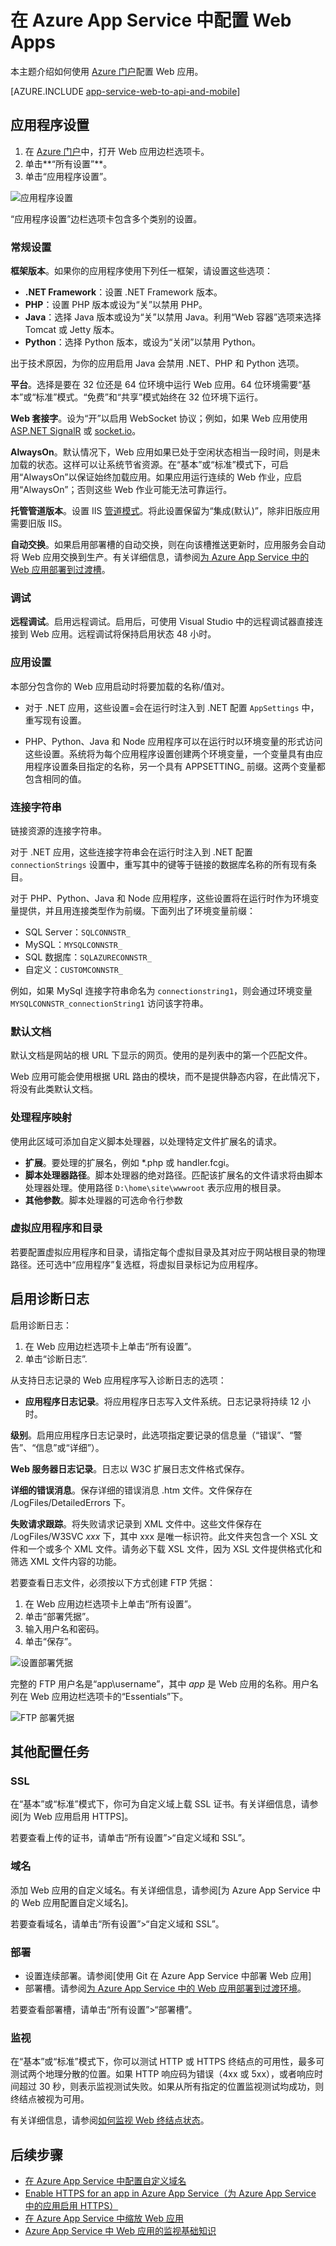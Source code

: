 <properties 
	pageTitle="在 Azure App Service 中配置 Web Apps" 
	description="如何在 Azure App Service 中配置 Web 应用" 
	services="app-service\web" 
	documentationCenter="" 
	authors="rmcmurray" 
	manager="wpickett" 
	editor=""/>

<tags
	ms.service="app-service"
	ms.date="08/11/2016"
	wacn.date="09/26/2016"/>

# 在 Azure App Service 中配置 Web Apps #

本主题介绍如何使用 [Azure 门户]配置 Web 应用。

[AZURE.INCLUDE [app-service-web-to-api-and-mobile](../../includes/app-service-web-to-api-and-mobile.md)]

## 应用程序设置

1. 在 [Azure 门户]中，打开 Web 应用边栏选项卡。
2. 单击**“所有设置”**。
3. 单击“应用程序设置”。

![应用程序设置][configure01]

“应用程序设置”边栏选项卡包含多个类别的设置。

### 常规设置

**框架版本**。如果你的应用程序使用下列任一框架，请设置这些选项：

- **.NET Framework**：设置 .NET Framework 版本。
- **PHP**：设置 PHP 版本或设为“关”以禁用 PHP。
- **Java**：选择 Java 版本或设为“关”以禁用 Java。利用“Web 容器”选项来选择 Tomcat 或 Jetty 版本。
- **Python**：选择 Python 版本，或设为“关闭”以禁用 Python。

出于技术原因，为你的应用启用 Java 会禁用 .NET、PHP 和 Python 选项。

<a name="platform"></a>
**平台**。选择是要在 32 位还是 64 位环境中运行 Web 应用。64 位环境需要“基本”或“标准”模式。“免费”和“共享”模式始终在 32 位环境下运行。

**Web 套接字**。设为“开”以启用 WebSocket 协议；例如，如果 Web 应用使用 [ASP.NET SignalR] 或 [socket.io]。

<a name="alwayson"></a>
**AlwaysOn**。默认情况下，Web 应用如果已处于空闲状态相当一段时间，则是未加载的状态。这样可以让系统节省资源。在“基本”或“标准”模式下，可启用“AlwaysOn”以保证始终加载应用。如果应用运行连续的 Web 作业，应启用“AlwaysOn”；否则这些 Web 作业可能无法可靠运行。

**托管管道版本**。设置 IIS [管道模式]。将此设置保留为“集成(默认)”，除非旧版应用需要旧版 IIS。

**自动交换**。如果启用部署槽的自动交换，则在向该槽推送更新时，应用服务会自动将 Web 应用交换到生产。有关详细信息，请参阅[为 Azure App Service 中的 Web 应用部署到过渡槽](web-sites-staged-publishing.md)。

### 调试

**远程调试**。启用远程调试。启用后，可使用 Visual Studio 中的远程调试器直接连接到 Web 应用。远程调试将保持启用状态 48 小时。

### 应用设置

本部分包含你的 Web 应用启动时将要加载的名称/值对。

- 对于 .NET 应用，这些设置=会在运行时注入到 .NET 配置 `AppSettings` 中，重写现有设置。

- PHP、Python、Java 和 Node 应用程序可以在运行时以环境变量的形式访问这些设置。系统将为每个应用程序设置创建两个环境变量，一个变量具有由应用程序设置条目指定的名称，另一个具有 APPSETTING\_ 前缀。这两个变量都包含相同的值。

### 连接字符串

链接资源的连接字符串。

对于 .NET 应用，这些连接字符串会在运行时注入到 .NET 配置 `connectionStrings` 设置中，重写其中的键等于链接的数据库名称的所有现有条目。

对于 PHP、Python、Java 和 Node 应用程序，这些设置将在运行时作为环境变量提供，并且用连接类型作为前缀。下面列出了环境变量前缀：

- SQL Server：`SQLCONNSTR_`
- MySQL：`MYSQLCONNSTR_`
- SQL 数据库：`SQLAZURECONNSTR_`
- 自定义：`CUSTOMCONNSTR_`

例如，如果 MySql 连接字符串命名为 `connectionstring1`，则会通过环境变量 `MYSQLCONNSTR_connectionString1` 访问该字符串。

### 默认文档

默认文档是网站的根 URL 下显示的网页。使用的是列表中的第一个匹配文件。

Web 应用可能会使用根据 URL 路由的模块，而不是提供静态内容，在此情况下，将没有此类默认文档。

### 处理程序映射

使用此区域可添加自定义脚本处理器，以处理特定文件扩展名的请求。

- **扩展**。要处理的扩展名，例如 \*.php 或 handler.fcgi。
- **脚本处理器路径**。脚本处理器的绝对路径。匹配该扩展名的文件请求将由脚本处理器处理。使用路径 `D:\home\site\wwwroot` 表示应用的根目录。
- **其他参数**。脚本处理器的可选命令行参数


### 虚拟应用程序和目录 
 
若要配置虚拟应用程序和目录，请指定每个虚拟目录及其对应于网站根目录的物理路径。还可选中“应用程序”复选框，将虚拟目录标记为应用程序。


## 启用诊断日志

启用诊断日志：

1. 在 Web 应用边栏选项卡上单击“所有设置”。
2. 单击“诊断日志”.

从支持日志记录的 Web 应用程序写入诊断日志的选项：

- **应用程序日志记录**。将应用程序日志写入文件系统。日志记录将持续 12 小时。

**级别**。启用应用程序日志记录时，此选项指定要记录的信息量（“错误”、“警告”、“信息”或“详细”）。

**Web 服务器日志记录**。日志以 W3C 扩展日志文件格式保存。

**详细的错误消息**。保存详细的错误消息 .htm 文件。文件保存在 /LogFiles/DetailedErrors 下。

**失败请求跟踪**。将失败请求记录到 XML 文件中。这些文件保存在 /LogFiles/W3SVC *xxx* 下，其中 xxx 是唯一标识符。此文件夹包含一个 XSL 文件和一个或多个 XML 文件。请务必下载 XSL 文件，因为 XSL 文件提供格式化和筛选 XML 文件内容的功能。

若要查看日志文件，必须按以下方式创建 FTP 凭据：

1. 在 Web 应用边栏选项卡上单击“所有设置”。
2. 单击“部署凭据”。
3. 输入用户名和密码。
4. 单击“保存”。

![设置部署凭据][configure03]

完整的 FTP 用户名是“app\\username”，其中 *app* 是 Web 应用的名称。用户名列在 Web 应用边栏选项卡的“Essentials”下。

![FTP 部署凭据][configure02]

## 其他配置任务

### SSL 

在“基本”或“标准”模式下，你可为自定义域上载 SSL 证书。有关详细信息，请参阅[为 Web 应用启用 HTTPS]。

若要查看上传的证书，请单击“所有设置”>“自定义域和 SSL”。

### 域名

添加 Web 应用的自定义域名。有关详细信息，请参阅[为 Azure App Service 中的 Web 应用配置自定义域名]。

若要查看域名，请单击“所有设置”>“自定义域和 SSL”。

### 部署

- 设置连续部署。请参阅[使用 Git 在 Azure App Service 中部署 Web 应用]
- 部署槽。请参阅[为 Azure App Service 中的 Web 应用部署到过渡环境]。

若要查看部署槽，请单击“所有设置”>“部署槽”。

### 监视

在“基本”或“标准”模式下，你可以测试 HTTP 或 HTTPS 终结点的可用性，最多可测试两个地理分散的位置。如果 HTTP 响应码为错误（4xx 或 5xx），或者响应时间超过 30 秒，则表示监视测试失败。如果从所有指定的位置监视测试均成功，则终结点被视为可用。

有关详细信息，请参阅[如何监视 Web 终结点状态]。

## 后续步骤

- [在 Azure App Service 中配置自定义域名]
- [Enable HTTPS for an app in Azure App Service（为 Azure App Service 中的应用启用 HTTPS）]
- [在 Azure App Service 中缩放 Web 应用]
- [Azure App Service 中 Web 应用的监视基础知识]

<!-- URL List -->

[ASP.NET SignalR]: http://www.asp.net/signalr
[Azure 门户]: https://portal.azure.cn/
[在 Azure App Service 中配置自定义域名]: /documentation/articles/web-sites-custom-domain-name/
[为 Azure App Service 中的 Web 应用部署到过渡环境]: /documentation/articles/web-sites-staged-publishing/
[Enable HTTPS for an app in Azure App Service（为 Azure App Service 中的应用启用 HTTPS）]: /documentation/articles/web-sites-configure-ssl-certificate/
[如何监视 Web 终结点状态]: http://go.microsoft.com/fwLink/?LinkID=279906
[Azure App Service 中 Web 应用的监视基础知识]: /documentation/articles/web-sites-monitor/
[管道模式]: http://www.iis.net/learn/get-started/introduction-to-iis/introduction-to-iis-architecture#Application
[在 Azure App Service 中缩放 Web 应用]: /documentation/articles/web-sites-scale/
[socket.io]: /documentation/articles/web-sites-nodejs-chat-app-socketio/
[试用 App Service]: https://tryappservice.azure.com/

<!-- IMG List -->

[configure01]: ./media/web-sites-configure/configure01.png
[configure02]: ./media/web-sites-configure/configure02.png
[configure03]: ./media/web-sites-configure/configure03.png

<!---HONumber=Mooncake_0919_2016-->